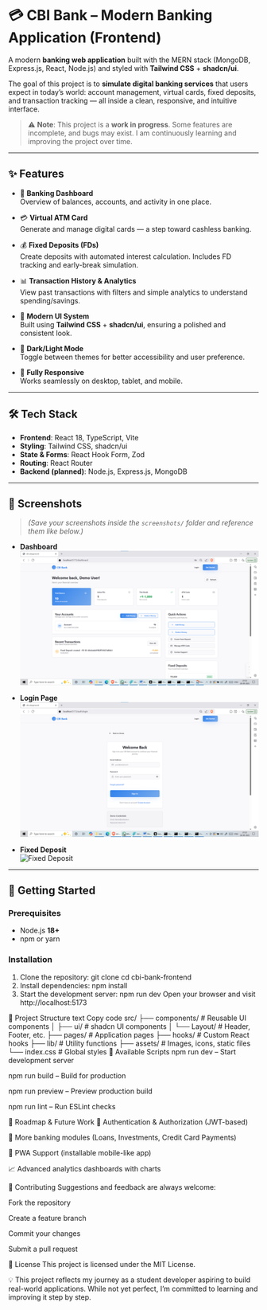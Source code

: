 # 💳 CBI Bank – Modern Banking Application (Frontend)

A modern **banking web application** built with the MERN stack (MongoDB, Express.js, React, Node.js) and styled with **Tailwind CSS** + **shadcn/ui**.  

The goal of this project is to **simulate digital banking services** that users expect in today’s world: account management, virtual cards, fixed deposits, and transaction tracking — all inside a clean, responsive, and intuitive interface.  

> ⚠️ **Note**: This project is a **work in progress**. Some features are incomplete, and bugs may exist. I am continuously learning and improving the project over time.  

---

## ✨ Features

- 🏦 **Banking Dashboard**  
  Overview of balances, accounts, and activity in one place.  

- 💳 **Virtual ATM Card**  
  Generate and manage digital cards — a step toward cashless banking.  

- 💰 **Fixed Deposits (FDs)**  
  Create deposits with automated interest calculation. Includes FD tracking and early-break simulation.  

- 📊 **Transaction History & Analytics**  
  View past transactions with filters and simple analytics to understand spending/savings.  

- 🎨 **Modern UI System**  
  Built using **Tailwind CSS** + **shadcn/ui**, ensuring a polished and consistent look.  

- 🌙 **Dark/Light Mode**  
  Toggle between themes for better accessibility and user preference.  

- 📱 **Fully Responsive**  
  Works seamlessly on desktop, tablet, and mobile.  

---

## 🛠 Tech Stack

- **Frontend**: React 18, TypeScript, Vite  
- **Styling**: Tailwind CSS, shadcn/ui  
- **State & Forms**: React Hook Form, Zod  
- **Routing**: React Router  
- **Backend (planned)**: Node.js, Express.js, MongoDB  

---

## 📸 Screenshots

> *(Save your screenshots inside the `screenshots/` folder and reference them like below.)*

- **Dashboard**  
  ![Dashboard](./screenshots/dashboard.png)

- **Login Page**  
  ![Login](./screenshots/login.png)

- **Fixed Deposit**  
  ![Fixed Deposit](./screenshots/fixed-deposit.png)

---

## 🚀 Getting Started

### Prerequisites

- Node.js **18+**
- npm or yarn

### Installation

1. Clone the repository:
   git clone <your-repo-url>
   cd cbi-bank-frontend
2. Install dependencies:
    npm install
3. Start the development server:
    npm run dev
    Open your browser and visit http://localhost:5173

📂 Project Structure
text
Copy code
src/
├── components/        # Reusable UI components
│   ├── ui/           # shadcn UI components
│   └── Layout/       # Header, Footer, etc.
├── pages/            # Application pages
├── hooks/            # Custom React hooks
├── lib/              # Utility functions
├── assets/           # Images, icons, static files
└── index.css         # Global styles
📜 Available Scripts
npm run dev – Start development server

npm run build – Build for production

npm run preview – Preview production build

npm run lint – Run ESLint checks

🎯 Roadmap & Future Work
🔐 Authentication & Authorization (JWT-based)

🏦 More banking modules (Loans, Investments, Credit Card Payments)

📱 PWA Support (installable mobile-like app)

📈 Advanced analytics dashboards with charts

🤝 Contributing
Suggestions and feedback are always welcome:

Fork the repository

Create a feature branch

Commit your changes

Submit a pull request

📄 License
This project is licensed under the MIT License.

💡 This project reflects my journey as a student developer aspiring to build real-world applications. While not yet perfect, I’m committed to learning and improving it step by step.